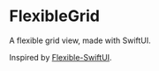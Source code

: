 # FlexibleGrid

A flexible grid view, made with SwiftUI.

Inspired by [Flexible-SwiftUI](https://github.com/zntfdr/FiveStarsCodeSamples/tree/main/Flexible-SwiftUI).
